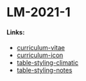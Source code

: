 # LM-2021-1

#### Links:

- [curriculum-vitae](https://hidekihrk.github.io/LM-2021-1/curriculum-vitae/)
- [curriculum-icon](https://hidekihrk.github.io/LM-2021-1/curriculum-icon/)
- [table-styling-climatic](https://hidekihrk.github.io/LM-2021-1/table-styling-climatic/)
- [table-styling-notes](https://hidekihrk.github.io/LM-2021-1/table-styling-notes/)
